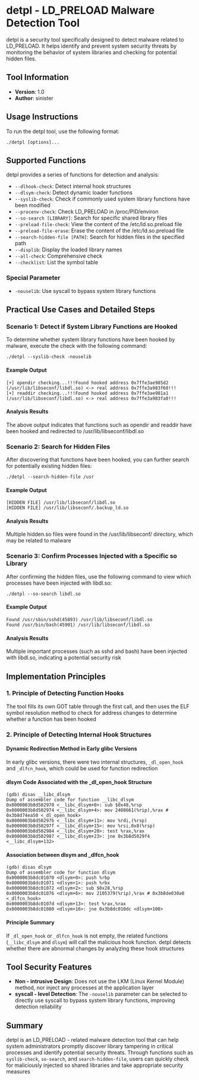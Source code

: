 # detpl - LD_PRELOAD Malware Detection Tool
detpl is a security tool specifically designed to detect malware related to LD_PRELOAD. It helps identify and prevent system security threats by monitoring the behavior of system libraries and checking for potential hidden files.

## Tool Information
- **Version**: 1.0
- **Author**: sinister

## Usage Instructions
To run the detpl tool, use the following format:
```
./detpl [options]...
```

## Supported Functions
detpl provides a series of functions for detection and analysis:
- `--dlhook-check`: Detect internal hook structures
- `--dlsym-check`: Detect dynamic loader functions
- `--syslib-check`: Check if commonly used system library functions have been modified
- `--procenv-check`: Check LD_PRELOAD in /proc/PID/environ
- `--so-search [LIBRARY]`: Search for specific shared library files
- `--preload-file-check`: View the content of the /etc/ld.so.preload file
- `--preload-file-erase`: Erase the content of the /etc/ld.so.preload file
- `--search-hidden-file [PATH]`: Search for hidden files in the specified path
- `--displib`: Display the loaded library names
- `--all-check`: Comprehensive check
- `--checklist`: List the symbol table

### Special Parameter
- `-nouselib`: Use syscall to bypass system library functions

## Practical Use Cases and Detailed Steps
### Scenario 1: Detect if System Library Functions are Hooked
To determine whether system library functions have been hooked by malware, execute the check with the following command:
```
./detpl --syslib-check -nouselib
```
#### Example Output
```
[+] opendir checking...!!!Found hooked address 0x7ffe3ae985d2 (/usr/lib/libseconf/libdl.so) <-> real address 0x7ffe3a983f60!!!
[+] readdir checking...!!!Found hooked address 0x7ffe3ae981a1 (/usr/lib/libseconf/libdl.so) <-> real address 0x7ffe3a983fa0!!!
```
#### Analysis Results
The above output indicates that functions such as opendir and readdir have been hooked and redirected to /usr/lib/libseconf/libdl.so

### Scenario 2: Search for Hidden Files
After discovering that functions have been hooked, you can further search for potentially existing hidden files:
```
./detpl --search-hidden-file /usr
```
#### Example Output
```
[HIDDEN FILE] /usr/lib/libseconf/libdl.so
[HIDDEN FILE] /usr/lib/libseconf/.backup_ld.so
```
#### Analysis Results
Multiple hidden.so files were found in the /usr/lib/libseconf/ directory, which may be related to malware

### Scenario 3: Confirm Processes Injected with a Specific so Library
After confirming the hidden files, use the following command to view which processes have been injected with libdl.so:
```
./detpl --so-search libdl.so
```
#### Example Output
```
Found /usr/sbin/sshd(45893) /usr/lib/libseconf/libdl.so
Found /usr/bin/bash(45901) /usr/lib/libseconf/libdl.so
```
#### Analysis Results
Multiple important processes (such as sshd and bash) have been injected with libdl.so, indicating a potential security risk

## Implementation Principles
### 1. Principle of Detecting Function Hooks
The tool fills its own GOT table through the first call, and then uses the ELF symbol resolution method to check for address changes to determine whether a function has been hooked

### 2. Principle of Detecting Internal Hook Structures
#### Dynamic Redirection Method in Early glibc Versions
In early glibc versions, there were two internal structures, `_dl_open_hook` and `_dlfcn_hook`, which could be used for function redirection

#### dlsym Code Associated with the _dl_open_hook Structure
```
(gdb) disas __libc_dlsym
Dump of assembler code for function __libc_dlsym
0x0000003b8d502970 <__libc_dlsym+0>: sub $0x48,%rsp
0x0000003b8d502974 <__libc_dlsym+4>: mov 2408661(%rip),%rax # 0x3b8d74ea50 <_dl_open_hook>
0x0000003b8d50297b <__libc_dlsym+11>: mov %rdi,(%rsp)
0x0000003b8d50297f <__libc_dlsym+15>: mov %rsi,0x8(%rsp)
0x0000003b8d502984 <__libc_dlsym+20>: test %rax,%rax
0x0000003b8d502987 <__libc_dlsym+23>: jne 0x3b8d5029f4 <__libc_dlsym+132>
```

#### Association between dlsym and _dlfcn_hook
```
(gdb) disas dlsym
Dump of assembler code for function dlsym
0x0000003b8dc01070 <dlsym+0>: push %rbp
0x0000003b8dc01071 <dlsym+1>: push %rbx
0x0000003b8dc01072 <dlsym+2>: sub $0x28,%rsp
0x0000003b8dc01076 <dlsym+6>: mov 2105379(%rip),%rax # 0x3b8de030a0 <_dlfcn_hook>
0x0000003b8dc0107d <dlsym+13>: test %rax,%rax
0x0000003b8dc01080 <dlsym+16>: jne 0x3b8dc010dc <dlsym+108>
```
#### Principle Summary
If `_dl_open_hook` or `_dlfcn_hook` is not empty, the related functions (`__libc_dlsym` and `dlsym`) will call the malicious hook function. detpl detects whether there are abnormal changes by analyzing these hook structures

## Tool Security Features
- **Non - intrusive Design**: Does not use the LKM (Linux Kernel Module) method, nor inject any processes at the application layer
- **syscall - level Detection**: The `-nouselib` parameter can be selected to directly use syscall to bypass system library functions, improving detection reliability

## Summary
detpl is an LD_PRELOAD - related malware detection tool that can help system administrators promptly discover library tampering in critical processes and identify potential security threats. Through functions such as `syslib-check`, `so-search`, and `search-hidden-file`, users can quickly check for maliciously injected so shared libraries and take appropriate security measures
